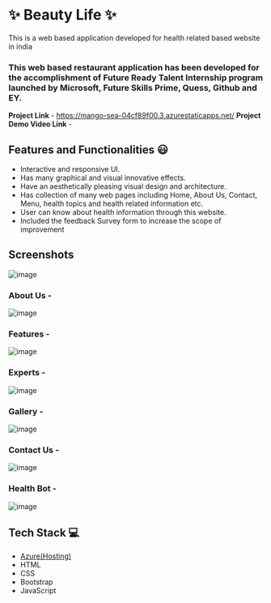 # ✨ Beauty Life  ✨

This is a web based application developed for health related based website in india

### This web based restaurant application has been developed for the accomplishment of Future Ready Talent Internship program launched by Microsoft, Future Skills Prime, Quess, Github and EY.


**Project Link** - https://mango-sea-04cf89f00.3.azurestaticapps.net/
**Project Demo Video Link** - 


## Features and Functionalities 😃

- Interactive and responsive UI.
- Has many graphical and visual innovative effects.
- Have an aesthetically pleasing visual design and architecture.
- Has collection of many web pages including Home, About Us, Contact, Menu, health topics and health related information etc.
- User can know about health information through this website.
- Included the feedback Survey form to increase the scope of improvement 

## Screenshots

![image](https://github.com/AkashSeervi2003/Beauty-Life/assets/123230403/58fa6fbc-7b42-45c3-af7e-8e8039a89734)



   

### About Us -


![image](https://github.com/AkashSeervi2003/Beauty-Life/assets/123230403/06a54bd9-cfd0-4bc8-9c53-e44e975a96b2)


### Features -


![image](https://github.com/AkashSeervi2003/Beauty-Life/assets/123230403/1546a264-46af-4e6e-9462-2bf3e1e0c353)


### Experts -


![image](https://github.com/AkashSeervi2003/Beauty-Life/assets/123230403/ab94ea00-da1f-4a02-8c2d-fe994d3dac6a)


### Gallery -


![image](https://github.com/AkashSeervi2003/Beauty-Life/assets/123230403/089b591f-a4be-44ee-a03d-2abf9c00a81b)


### Contact Us -


![image](https://github.com/AkashSeervi2003/Beauty-Life/assets/123230403/2f2b16de-4656-44b3-8b4e-b4dba46afa41)


### Health Bot -


![image](https://github.com/AkashSeervi2003/Beauty-Life/assets/123230403/4fd3d949-6a69-4e5e-98bb-a891476ae0f6)


## Tech Stack 💻

- [Azure(Hosting)](https://azure.microsoft.com/en-in/features/azure-portal/)
- HTML
- CSS
- Bootstrap
- JavaScript
